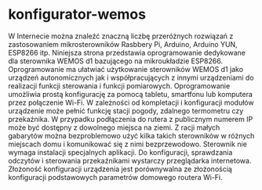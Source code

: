 # konfigurator-wemos

W Internecie można znaleźć znaczną liczbę przeróżnych rozwiązań z zastosowaniem mikrosterowników Rasbbery Pi, Arduino, Arduino YUN, ESP8266 itp. Niniejsza strona przedstawia oprogramowanie dedykowane dla sterownika WEMOS d1 bazującego na mikroukładzie ESP8266. Oprogramowanie ma ułatwiać użytkowanie sterowników WEMOS d1 jako urządzeń autonomicznych jak i współpracujących z innymi urządzeniami do realizacji funkcji sterowania i funkcji pomiarowych.
Oprogramowanie umożliwia prostą konfigurację za pomocą tabletu, smartfonu lub komputera przez połączenie Wi-Fi. W zależności od kompletacji i konfiguracji modułów urządzenie może pełnić funkcję stacji pogody, zdalnego termometru czy przekaźnika. W przypadku podłączenia do rutera z publicznym numerem IP może być dostępny z dowolnego miejsca na ziemi. Z racji małych gabarytów można bezproblemowo użyć kilka takich sterowników w różnych miejscach domu i komunikować się z nimi bezprzewodowo. Sterownik nie wymaga instalacji specjalnych aplikacji. Do konfiguracji, sprawdzania odczytów i sterowania przekaźnikami wystarczy przeglądarka internetowa. Złożoność konfiguracji urządzenia jest porównywalna ze złożonością konfiguracji podstawowych parametrów domowego routera Wi-Fi.
